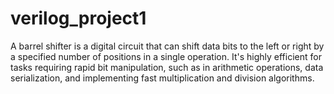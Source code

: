 # verilog_project1
A barrel shifter is a digital circuit that can shift data bits to the left or right by a specified number of positions in a single operation. It's highly efficient for tasks requiring rapid bit manipulation, such as in arithmetic operations, data serialization, and implementing fast multiplication and division algorithms.
